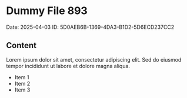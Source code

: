 # Dummy File 893

Date: 2025-04-03
ID: 5D0AEB6B-1369-4DA3-B1D2-5D6ECD237CC2

## Content

Lorem ipsum dolor sit amet, consectetur adipiscing elit.
Sed do eiusmod tempor incididunt ut labore et dolore magna aliqua.

* Item 1
* Item 2
* Item 3
